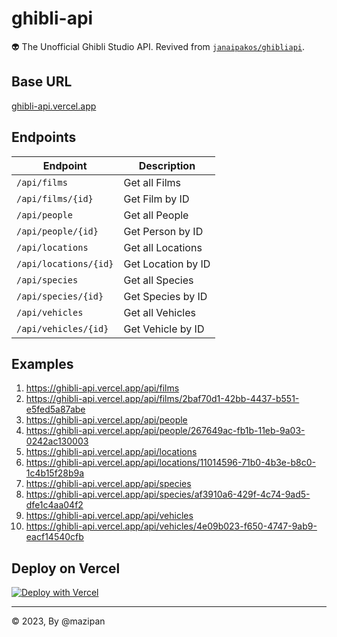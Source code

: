 # ghibli-api

👽 The Unofficial Ghibli Studio API. Revived from [`janaipakos/ghibliapi`](https://github.com/janaipakos/ghibliapi).

## Base URL

[ghibli-api.vercel.app](https://ghibli-api.vercel.app/)

## Endpoints

| Endpoint              | Description        |
| --------------------- | ------------------ |
| `/api/films`          | Get all Films      |
| `/api/films/{id}`     | Get Film by ID     |
| `/api/people`         | Get all People     |
| `/api/people/{id}`    | Get Person by ID   |
| `/api/locations`      | Get all Locations  |
| `/api/locations/{id}` | Get Location by ID |
| `/api/species`        | Get all Species    |
| `/api/species/{id}`   | Get Species by ID  |
| `/api/vehicles`       | Get all Vehicles   |
| `/api/vehicles/{id}`  | Get Vehicle by ID  |

## Examples

1. <https://ghibli-api.vercel.app/api/films>
1. <https://ghibli-api.vercel.app/api/films/2baf70d1-42bb-4437-b551-e5fed5a87abe>
1. <https://ghibli-api.vercel.app/api/people>
1. <https://ghibli-api.vercel.app/api/people/267649ac-fb1b-11eb-9a03-0242ac130003>
1. <https://ghibli-api.vercel.app/api/locations>
1. <https://ghibli-api.vercel.app/api/locations/11014596-71b0-4b3e-b8c0-1c4b15f28b9a>
1. <https://ghibli-api.vercel.app/api/species>
1. <https://ghibli-api.vercel.app/api/species/af3910a6-429f-4c74-9ad5-dfe1c4aa04f2>
1. <https://ghibli-api.vercel.app/api/vehicles>
1. <https://ghibli-api.vercel.app/api/vehicles/4e09b023-f650-4747-9ab9-eacf14540cfb>

## Deploy on Vercel

[![Deploy with Vercel](https://vercel.com/button)](https://vercel.com/new/clone?repository-url=https%3A%2F%2Fgithub.com%2Fmazipan%2Fghibli-api)

---

© 2023, By @mazipan
